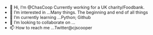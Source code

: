 - 👋 Hi, I’m @ChasCoop Currently working for a UK charity/Foodbank.
- 👀 I’m interested in ...Many things. The beginning and end of all things
- 🌱 I’m currently learning ...Python; Github
- 💞️ I’m looking to collaborate on ...
- 📫 How to reach me ...Twitter@cjscooper

<!---
ChasCoop/ChasCoop is a ✨ special ✨ repository because its `README.md` (this file) appears on your GitHub profile.
You can click the Preview link to take a look at your changes.
--->
